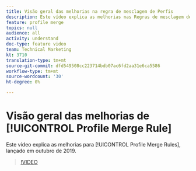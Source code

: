 ```yaml
---
title: Visão geral das melhorias na regra de mesclagem de Perfis
description: Este vídeo explica as melhorias nas Regras de mesclagem de Perfis, lançadas em outubro de 2019.
feature: profile merge
topics: null
audience: all
activity: understand
doc-type: feature video
team: Technical Marketing
kt: 3710
translation-type: tm+mt
source-git-commit: dfd549508cc223714bdb07ac6fd2aa31e6ca5586
workflow-type: tm+mt
source-wordcount: '30'
ht-degree: 0%

---
```



# Visão geral das melhorias de [!UICONTROL Profile Merge Rule]

Este vídeo explica as melhorias para [!UICONTROL Profile Merge Rules], lançado em outubro de 2019.

>[!VIDEO](https://video.tv.adobe.com/v/28976/?quality=12)
